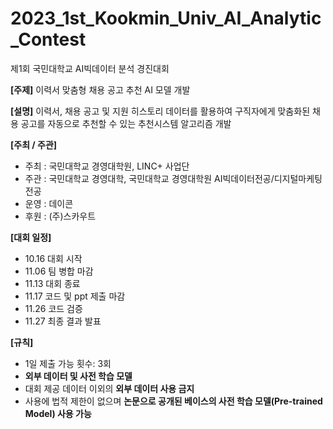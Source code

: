 # 2023_1st_Kookmin_Univ_AI_Analytic_Contest
제1회 국민대학교 AI빅데이터 분석 경진대회

**[주제]**
이력서 맞춤형 채용 공고 추천 AI 모델 개발

**[설명]**
이력서, 채용 공고 및 지원 히스토리 데이터를 활용하여 구직자에게 맞춤화된 채용 공고를 자동으로 추천할 수 있는 추천시스템 알고리즘 개발

**[주최 / 주관]**
- 주최 : 국민대학교 경영대학원, LINC+ 사업단
- 주관 : 국민대학교 경영대학, 국민대학교 경영대학원 AI빅데이터전공/디지털마케팅전공
- 운영 : 데이콘
- 후원 : (주)스카우트

**[대회 일정]**
- 10.16 대회 시작
- 11.06 팀 병합 마감
- 11.13 대회 종료
- 11.17 코드 및 ppt 제출 마감
- 11.26 코드 검증
- 11.27 최종 결과 발표

**[규칙]**
- 1일 제출 가능 횟수: 3회
- **외부 데이터 및 사전 학습 모델**
- 대회 제공 데이터 이외의 **외부 데이터 사용 금지**
- 사용에 법적 제한이 없으며 **논문으로 공개된 베이스의 사전 학습 모델(Pre-trained Model) 사용 가능**
  
